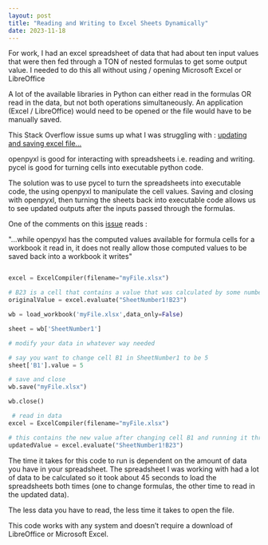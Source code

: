```yaml
---
layout: post 
title: "Reading and Writing to Excel Sheets Dynamically" 
date: 2023-11-18
--- 
```

For work, I had an excel spreadsheet of data that had about ten input values that were then fed through a TON of nested formulas to get some output value. I needed to do this all without using / opening Microsoft Excel or LibreOffice

A lot of the available libraries in Python can either read in the formulas OR read in the data, but not both operations simultaneously. An application (Excel / LibreOffice) would need to be opened or the file would have to be manually saved. 

This Stack Overflow issue sums up what I was struggling with : [updating and saving excel file...](https://stackoverflow.com/questions/73851931/updating-and-saving-excel-file-using-openpyxl-and-then-reading-it-gives-none-val)


openpyxl is good for interacting with spreadsheets i.e. reading and writing. pycel is good for turning cells into executable python code. 

The solution was to use pycel to turn the spreadsheets into executable code, the using openpyxl to manipulate the cell values. Saving and closing with openpyxl, then turning the sheets back into executable code allows us to see updated outputs after the inputs passed through the formulas. 

One of the comments on this [issue](https://stackoverflow.com/questions/66998366/can-a-pycel-object-be-saved-as-an-excel-workbook) reads :

"...while openpyxl has the computed values available for formula cells for a workbook it read in, it does not really allow those computed values to be saved back into a workbook it writes"

```python 

excel = ExcelCompiler(filename="myFile.xlsx")

# B23 is a cell that contains a value that was calculated by some number of formulas 
originalValue = excel.evaluate("SheetNumber1!B23")

wb = load_workbook('myFile.xlsx',data_only=False)

sheet = wb['SheetNumber1']

# modify your data in whatever way needed 

# say you want to change cell B1 in SheetNumber1 to be 5 
sheet['B1'].value = 5 

# save and close 
wb.save("myFile.xlsx")

wb.close()

 # read in data 
excel = ExcelCompiler(filename="myFile.xlsx")

# this contains the new value after changing cell B1 and running it through formulas 
updatedValue = excel.evaluate("SheetNumber1!B23")

``` 

The time it takes for this code to run is dependent on the amount of data you have in your spreadsheet. The spreadsheet I was working with had a lot of data to be calculated so it took about 45 seconds to load the spreadsheets both times (one to change formulas, the other time to read in the updated data). 

The less data you have to read, the less time it takes to open the file. 

This code works with any system and doesn’t require a download of LibreOffice or Microsoft Excel. 
